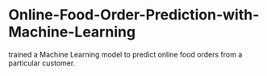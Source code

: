 # Online-Food-Order-Prediction-with-Machine-Learning
 trained a Machine Learning model to predict online food orders from a particular customer.
